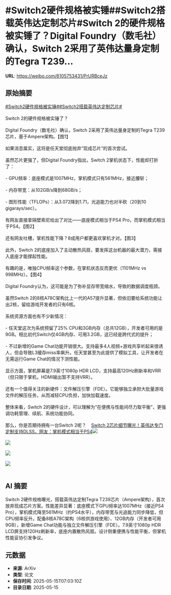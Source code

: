 # #Switch2硬件规格被实锤##Switch2搭载英伟达定制芯片#Switch 2的硬件规格被实锤了？Digital Foundry（数毛社）确认，Switch 2采用了英伟达量身定制的Tegra T239...

**URL**: https://weibo.com/6105753431/PrURBceJz

## 原始摘要

<a href="https://m.weibo.cn/search?containerid=231522type%3D1%26t%3D10%26q%3D%23Switch2%E7%A1%AC%E4%BB%B6%E8%A7%84%E6%A0%BC%E8%A2%AB%E5%AE%9E%E9%94%A4%23&amp;extparam=%23Switch2%E7%A1%AC%E4%BB%B6%E8%A7%84%E6%A0%BC%E8%A2%AB%E5%AE%9E%E9%94%A4%23" data-hide=""><span class="surl-text">#Switch2硬件规格被实锤#</span></a><a href="https://m.weibo.cn/search?containerid=231522type%3D1%26t%3D10%26q%3D%23Switch2%E6%90%AD%E8%BD%BD%E8%8B%B1%E4%BC%9F%E8%BE%BE%E5%AE%9A%E5%88%B6%E8%8A%AF%E7%89%87%23&amp;extparam=%23Switch2%E6%90%AD%E8%BD%BD%E8%8B%B1%E4%BC%9F%E8%BE%BE%E5%AE%9A%E5%88%B6%E8%8A%AF%E7%89%87%23" data-hide=""><span class="surl-text">#Switch2搭载英伟达定制芯片#</span></a><br><br>Switch 2的硬件规格被实锤了？<br><br>Digital Foundry（数毛社）确认，Switch 2采用了英伟达量身定制的Tegra T239芯片，基于Ampere架构。【图1】<br><br>如果消息属实，这将是任天堂彻底抛弃“现成芯片”的首次尝试。<br><br>虽然芯片更强了，但Digital Foundry指出，Switch 2掌机状态下，性能却打折了：<br><br>- GPU频率：底座模式是1007MHz，掌机模式只有561MHz，接近腰斩；<br><br>- 内存带宽：从102GB/s降到68GB/s；<br><br>- 图形性能（TFLOPs）：从3.072降到1.71，光追能力也对半砍（20到10 gigarays/sec）。<br><br>有网友直接拿隔壁索尼给出了对比——底座模式相当于PS4 Pro，而掌机模式相当于PS4。【图2】<br><br>还有网友吐槽，掌机性能下降？8成用户都更喜欢掌机才对。【图3】<br><br>此外，Switch 2的底座加入了主动散热风扇，要发挥这台机器的最大潜力，需接入底座才能撑起性能。<br><br>有趣的是，唯独CPU频率这个参数，在掌机状态反而更优（1101MHz vs 998MHz）。【图4】<br><br>Digital Foundry认为，这可能是为了弥补显存带宽缩水，导致的数据调度瓶颈。<br><br>虽然Switch 2的8核A78C架构比上一代的A57提升显著，但依旧要给系统功能让出2核，留给游戏开发者的只有6核。<br><br>系统资源方面也有不少新情况：<br><br>- 任天堂这次为系统预留了25% CPU和3GB内存（总共12GB），开发者可用的是9GB。相比初代Switch仅4GB内存、可用3.2GB，这已经是跨代式的提升；<br><br>- 不过新增的Game Chat功能开销很大。支持最多4人视频+游戏共享听起来很诱人，但会导致L3缓存miss率飙升。任天堂甚至为此提供了模拟工具，让开发者在无需运行Game Chat的情况下测性能。<br><br>显示方面，掌机屏幕是7.9英寸1080p HDR LCD，支持最高120Hz刷新率和VRR（但只限于掌机，HDMI输出暂不支持VRR）。<br><br>还有一个值得关注的新硬件：文件解压引擎（FDE）。它能够独立承担大批量游戏文件的解压任务，从而减轻CPU负担，加快加载速度。<br><br>整体来看，Switch 2的硬件设计，可以理解为“在便携与性能间尽力取平衡”，更强调功耗管理、续航、系统功能协同。<br><br>那么，你是否期待拥有一台Switch 2呢？<a href="https://weibo.cn/sinaurl?u=https%3A%2F%2Fmp.weixin.qq.com%2Fs%2Fp2QyqUsP9_DWDg2TO1VUYw" data-hide=""><span class="url-icon"><img style="width: 1rem;height: 1rem" src="https://h5.sinaimg.cn/upload/2015/09/25/3/timeline_card_small_web_default.png" referrerpolicy="no-referrer"></span><span class="surl-text">Switch 2芯片细节曝光！英伟达专门定制支持DLSS，网友：掌机模式相当于PS4</span></a><img style="" src="https://tvax1.sinaimg.cn/large/006Fd7o3gy1i1g1dje424j30m20c2wie.jpg" referrerpolicy="no-referrer"><br><br><img style="" src="https://tvax4.sinaimg.cn/large/006Fd7o3gy1i1g1dkgyrnj30zk0f2aek.jpg" referrerpolicy="no-referrer"><br><br><img style="" src="https://tvax4.sinaimg.cn/large/006Fd7o3gy1i1g1dlomnjj30zk0a642p.jpg" referrerpolicy="no-referrer"><br><br><img style="" src="https://tvax4.sinaimg.cn/large/006Fd7o3gy1i1g1llv69ij31as18wal3.jpg" referrerpolicy="no-referrer"><br><br>

## AI 摘要

Switch 2硬件规格曝光，搭载英伟达定制Tegra T239芯片（Ampere架构），首次放弃现成芯片方案。性能差异显著：底座模式下GPU频率达1007MHz（接近PS4 Pro），掌机模式降至561MHz（约PS4水平），内存带宽与光追能力同步降低，但CPU频率反升。配备8核A78C架构（6核供游戏使用）、12GB内存（开发者可用9GB），新增Game Chat功能与独立文件解压引擎（FDE）。7.9英寸1080p HDR LCD屏支持120Hz刷新率，底座内置散热风扇。设计侧重便携与性能平衡，但掌机性能妥协引发争议。

## 元数据

- **来源**: ArXiv
- **类型**: 论文
- **保存时间**: 2025-05-15T07:03:10Z
- **目录日期**: 2025-05-15
